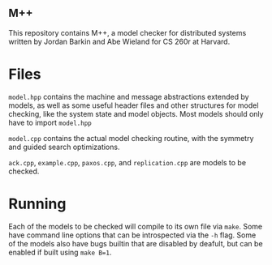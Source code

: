 ## M++

This repository contains M++, a model checker for distributed systems written by
Jordan Barkin and Abe Wieland for CS 260r at Harvard.

# Files
`model.hpp` contains the machine and message abstractions extended by models, as
well as some useful header files and other structures for model checking, like
the system state and model objects. Most models should only have to import
`model.hpp`

`model.cpp` contains the actual model checking routine, with the symmetry and
guided search optimizations.

`ack.cpp`, `example.cpp`, `paxos.cpp`, and `replication.cpp` are models to be
checked.

# Running
Each of the models to be checked will compile to its own file via `make`. Some
have command line options that can be introspected via the `-h` flag. Some of
the models also have bugs builtin that are disabled by deafult, but can be
enabled if built using `make B=1`.
